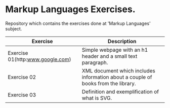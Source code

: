 # Markup Languages Exercises.
Repository which contains the exercises done at 'Markup Languages' subject.

Exercise | Description
-------- | -----------
Exercise 01(http:www.google.com)|Simple webpage with an h1 header and a small text paragraph.
Exercise 02|XML document which includes information about a couple of books from the library.
Exercise 03|Definition and exemplification of what is SVG.
